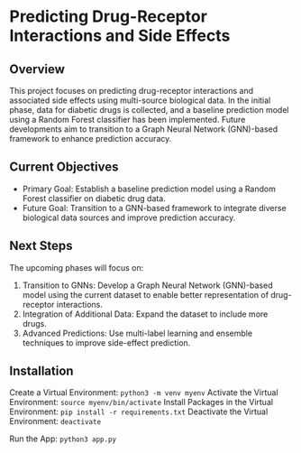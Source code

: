 # Predicting Drug-Receptor Interactions and Side Effects

## Overview
This project focuses on predicting drug-receptor interactions and associated side effects using multi-source biological data. 
In the initial phase, data for diabetic drugs is collected, and a baseline prediction model using a Random Forest classifier has been implemented. 
Future developments aim to transition to a Graph Neural Network (GNN)-based framework to enhance prediction accuracy.

## Current Objectives
- Primary Goal: Establish a baseline prediction model using a Random Forest classifier on diabetic drug data.
- Future Goal: Transition to a GNN-based framework to integrate diverse biological data sources and improve prediction accuracy.

## Next Steps
The upcoming phases will focus on:
1. Transition to GNNs: Develop a Graph Neural Network (GNN)-based model using the current dataset to enable better representation of drug-receptor interactions.
2. Integration of Additional Data: Expand the dataset to include more drugs.
3. Advanced Predictions: Use multi-label learning and ensemble techniques to improve side-effect prediction.


## Installation
Create a Virtual Environment: `python3 -m venv myenv`
Activate the Virtual Environment: `source myenv/bin/activate`
Install Packages in the Virtual Environment: `pip install -r requirements.txt`
Deactivate the Virtual Environment: `deactivate`

Run the App: `python3 app.py`
